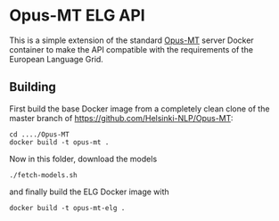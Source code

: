 # Opus-MT ELG API

This is a simple extension of the standard [Opus-MT](https://github.com/Helsinki-NLP/Opus-MT) server Docker container to make the API compatible with the requirements of the European Language Grid.

## Building

First build the base Docker image from a completely clean clone of the master branch of https://github.com/Helsinki-NLP/Opus-MT:

```
cd ..../Opus-MT
docker build -t opus-mt .
```

Now in this folder, download the models

```
./fetch-models.sh
```

and finally build the ELG Docker image with

```
docker build -t opus-mt-elg .
```
